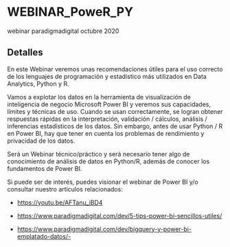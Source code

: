 # WEBINAR_PoweR_PY
 webinar paradigmadigital octubre 2020



## Detalles

En este Webinar veremos unas recomendaciones útiles para el uso correcto  de los lenguajes de programación y estadístico más utilizados en Data  Analytics, Python y R.

Vamos a explotar los datos en la  herramienta de visualización de inteligencia de negocio Microsoft Power  BI y veremos sus capacidades, límites y técnicas de uso. Cuando se usan  correctamente, se logran obtener respuestas rápidas en la  interpretación, validación / cálculos, análisis / inferencias  estadísticos de los datos. Sin embargo, antes de usar Python / R en  Power BI, hay que tener en cuenta los problemas de rendimiento y  privacidad de los datos.

Será un Webinar técnico/práctico y será  necesario tener algo de conocimiento de análisis de datos en Python/R,  además de conocer los fundamentos de Power BI.

Si puede ser de interés, puedes visionar el webinar de Power BI y/o consultar nuestro artículos relacionados:

- https://youtu.be/AFTanu_iBD4

- https://www.paradigmadigital.com/dev/5-tips-power-bi-sencillos-utiles/
- https://www.paradigmadigital.com/dev/bigquery-y-power-bi-emplatado-datos/-